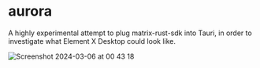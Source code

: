 # aurora

A highly experimental attempt to plug matrix-rust-sdk into Tauri, in order to
investigate what Element X Desktop could look like.

![Screenshot 2024-03-06 at 00 43 18](https://github.com/element-hq/aurora/assets/1294269/94aa5990-7cec-44f6-911d-5a6ebd2289c5)
